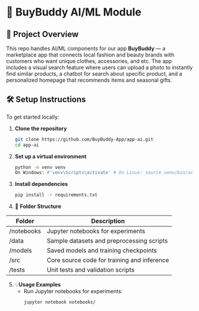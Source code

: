 # 🤖  BuyBuddy AI/ML Module

## 🚀 Project Overview
This repo handles AI/ML components for our app **BuyBuddy** — a marketplace app that connects local fashion and beauty brands with customers who want unique clothes, accessories, and etc. 
The app includes a visual search feature where users can upload a photo to instantly find similar products, a chatbot for search about specific product, and a personalized homepage that recommends items and seasonal gifts.

## 🛠️ Setup Instructions

To get started locally:

1. **Clone the repository**
   ```bash
   git clone https://github.com/BuyBuddy-App/app-ai.git
   cd app-ai

2. **Set up a virtual environment**
   ```bash
   python -m venv venv
   On Windows: r'venv\Scripts\activate' # On Linux: source venv/bin/activate

3. **Install dependencies**
   ```bash
   pip install -r requirements.txt

4. 📁 **Folder Structure**

| Folder        | Description                                      |
|---------------|--------------------------------------------------|
| /notebooks    | Jupyter notebooks for experiments                |
| /data         | Sample datasets and preprocessing scripts        |
| /models       | Saved models and training checkpoints            |
| /src          | Core source code for training and inference      |
| /tests        | Unit tests and validation scripts                |

5. 💡**Usage Examples**
   - Run Jupyter notebooks for experiments:
      ```bash
      jupyter notebook notebooks/


